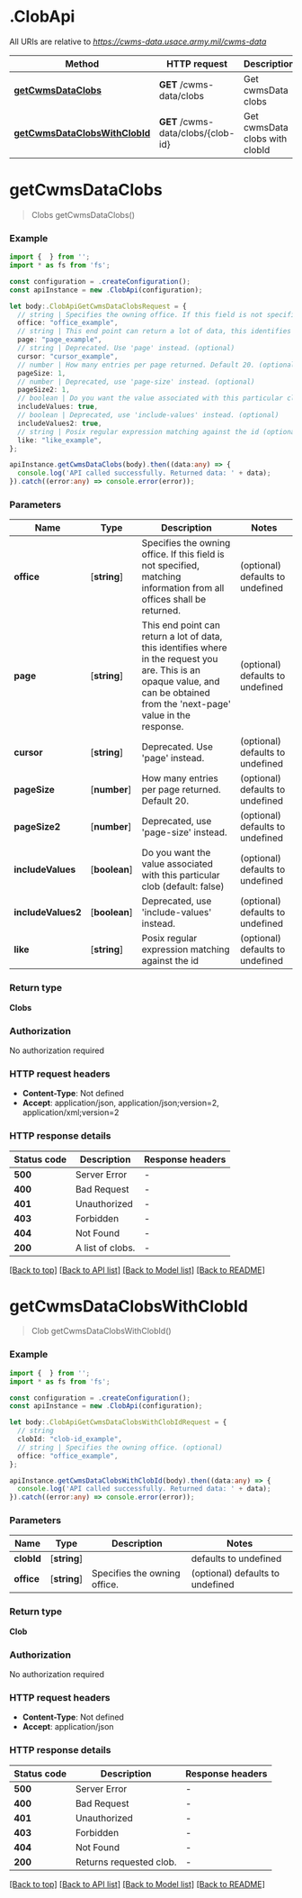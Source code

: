 # .ClobApi

All URIs are relative to *https://cwms-data.usace.army.mil/cwms-data*

Method | HTTP request | Description
------------- | ------------- | -------------
[**getCwmsDataClobs**](ClobApi.md#getCwmsDataClobs) | **GET** /cwms-data/clobs | Get cwmsData clobs
[**getCwmsDataClobsWithClobId**](ClobApi.md#getCwmsDataClobsWithClobId) | **GET** /cwms-data/clobs/{clob-id} | Get cwmsData clobs with clobId


# **getCwmsDataClobs**
> Clobs getCwmsDataClobs()


### Example


```typescript
import {  } from '';
import * as fs from 'fs';

const configuration = .createConfiguration();
const apiInstance = new .ClobApi(configuration);

let body:.ClobApiGetCwmsDataClobsRequest = {
  // string | Specifies the owning office. If this field is not specified, matching information from all offices shall be returned. (optional)
  office: "office_example",
  // string | This end point can return a lot of data, this identifies where in the request you are. This is an opaque value, and can be obtained from the 'next-page' value in the response. (optional)
  page: "page_example",
  // string | Deprecated. Use 'page' instead. (optional)
  cursor: "cursor_example",
  // number | How many entries per page returned. Default 20. (optional)
  pageSize: 1,
  // number | Deprecated, use 'page-size' instead. (optional)
  pageSize2: 1,
  // boolean | Do you want the value associated with this particular clob (default: false) (optional)
  includeValues: true,
  // boolean | Deprecated, use 'include-values' instead. (optional)
  includeValues2: true,
  // string | Posix regular expression matching against the id (optional)
  like: "like_example",
};

apiInstance.getCwmsDataClobs(body).then((data:any) => {
  console.log('API called successfully. Returned data: ' + data);
}).catch((error:any) => console.error(error));
```


### Parameters

Name | Type | Description  | Notes
------------- | ------------- | ------------- | -------------
 **office** | [**string**] | Specifies the owning office. If this field is not specified, matching information from all offices shall be returned. | (optional) defaults to undefined
 **page** | [**string**] | This end point can return a lot of data, this identifies where in the request you are. This is an opaque value, and can be obtained from the &#39;next-page&#39; value in the response. | (optional) defaults to undefined
 **cursor** | [**string**] | Deprecated. Use &#39;page&#39; instead. | (optional) defaults to undefined
 **pageSize** | [**number**] | How many entries per page returned. Default 20. | (optional) defaults to undefined
 **pageSize2** | [**number**] | Deprecated, use &#39;page-size&#39; instead. | (optional) defaults to undefined
 **includeValues** | [**boolean**] | Do you want the value associated with this particular clob (default: false) | (optional) defaults to undefined
 **includeValues2** | [**boolean**] | Deprecated, use &#39;include-values&#39; instead. | (optional) defaults to undefined
 **like** | [**string**] | Posix regular expression matching against the id | (optional) defaults to undefined


### Return type

**Clobs**

### Authorization

No authorization required

### HTTP request headers

 - **Content-Type**: Not defined
 - **Accept**: application/json, application/json;version=2, application/xml;version=2


### HTTP response details
| Status code | Description | Response headers |
|-------------|-------------|------------------|
**500** | Server Error |  -  |
**400** | Bad Request |  -  |
**401** | Unauthorized |  -  |
**403** | Forbidden |  -  |
**404** | Not Found |  -  |
**200** | A list of clobs. |  -  |

[[Back to top]](#) [[Back to API list]](README.md#documentation-for-api-endpoints) [[Back to Model list]](README.md#documentation-for-models) [[Back to README]](README.md)

# **getCwmsDataClobsWithClobId**
> Clob getCwmsDataClobsWithClobId()


### Example


```typescript
import {  } from '';
import * as fs from 'fs';

const configuration = .createConfiguration();
const apiInstance = new .ClobApi(configuration);

let body:.ClobApiGetCwmsDataClobsWithClobIdRequest = {
  // string
  clobId: "clob-id_example",
  // string | Specifies the owning office. (optional)
  office: "office_example",
};

apiInstance.getCwmsDataClobsWithClobId(body).then((data:any) => {
  console.log('API called successfully. Returned data: ' + data);
}).catch((error:any) => console.error(error));
```


### Parameters

Name | Type | Description  | Notes
------------- | ------------- | ------------- | -------------
 **clobId** | [**string**] |  | defaults to undefined
 **office** | [**string**] | Specifies the owning office. | (optional) defaults to undefined


### Return type

**Clob**

### Authorization

No authorization required

### HTTP request headers

 - **Content-Type**: Not defined
 - **Accept**: application/json


### HTTP response details
| Status code | Description | Response headers |
|-------------|-------------|------------------|
**500** | Server Error |  -  |
**400** | Bad Request |  -  |
**401** | Unauthorized |  -  |
**403** | Forbidden |  -  |
**404** | Not Found |  -  |
**200** | Returns requested clob. |  -  |

[[Back to top]](#) [[Back to API list]](README.md#documentation-for-api-endpoints) [[Back to Model list]](README.md#documentation-for-models) [[Back to README]](README.md)


